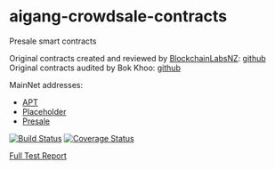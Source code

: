 # aigang-crowdsale-contracts

Presale smart contracts

Original contracts created and reviewed by [BlockchainLabsNZ](https://www.blockchainlabs.nz/): [github](https://github.com/BlockchainLabsNZ/aigang-contracts) 
Original contracts audited by Bok Khoo: [github](https://github.com/bokkypoobah/AigangCrowdsaleContractAudit/tree/master/audit) 

MainNet addresses: 
* [APT](https://etherscan.io/address/0x23ae3c5b39b12f0693e05435eeaa1e51d8c61530#code) 
* [Placeholder](https://etherscan.io/address/0x8ca22cb28f565cdb12f95b227d06a937f80eb07f#code) 
* [Presale](https://etherscan.io/address/0x2d68a9a9dd9fcffb070ea1d8218c67863bfc55ff#code)  

[![Build Status](https://travis-ci.org/BlockchainLabsNZ/aigang-contracts.svg?branch=master)](https://travis-ci.org/BlockchainLabsNZ/aigang-contracts)
[![Coverage Status](https://coveralls.io/repos/github/BlockchainLabsNZ/aigang-contracts/badge.svg?branch=feature%2Fcontribution)](https://coveralls.io/github/BlockchainLabsNZ/aigang-contracts?branch=feature%2Fcontribution)

[Full Test Report](https://blockchainlabsnz.github.io/aigang-contracts/mochawesome.html)
